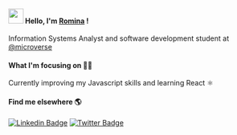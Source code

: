 
#### <img src="https://media.giphy.com/media/hvRJCLFzcasrR4ia7z/giphy.gif" width="30px"> Hello, I'm [Romina](https://www.linkedin.com/in/romina-patino/) !

Information Systems Analyst and software development student at [@microverse](https://www.microverse.org//)

#### What I'm focusing on 👨‍💻

Currently improving my Javascript skills and learning React ⚛️ <br />

#### Find me elsewhere 🌎

[![Linkedin Badge](https://img.shields.io/badge/-LinkedIn-blue?style=flat-square&logo=Linkedin&logoColor=white&link=https://www.linkedin.com/in/harshkumarkhatri/)](ttps://www.linkedin.com/in/romina-patino/)  [![Twitter Badge](https://img.shields.io/badge/-Twitter-1ca0f1?style=flat-square&labelColor=1ca0f1&logo=twitter&logoColor=white&link=https://twitter.com/_diogorodrigues)](https://twitter.com/romina_pati)
